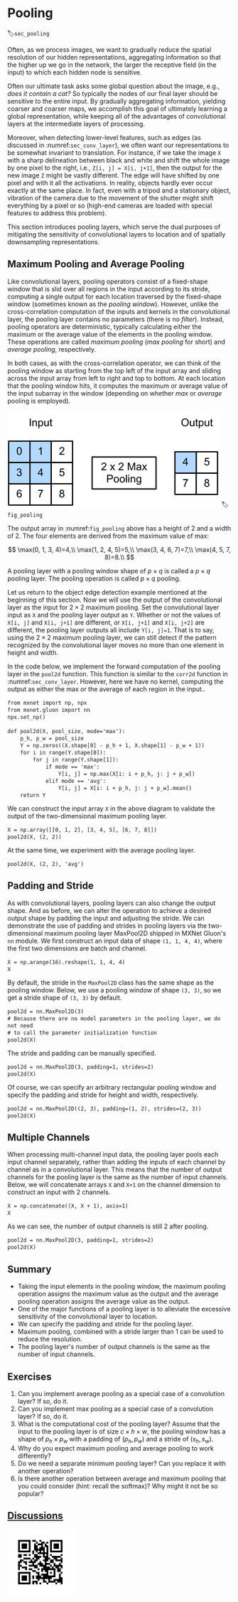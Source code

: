 # Pooling
:label:`sec_pooling`


Often, as we process images, we want to gradually
reduce the spatial resolution of our hidden representations,
aggregating information so that
the higher up we go in the network,
the larger the receptive field (in the input)
to which each hidden node is sensitive.

Often our ultimate task asks some global question about the image,
e.g., *does it contain a cat?*
So typically the nodes of our final layer should be sensitive
to the entire input.
By gradually aggregating information, yielding coarser and coarser maps,
we accomplish this goal of ultimately learning a global representation,
while keeping all of the advantages of convolutional layers at the intermediate layers of processing.


Moreover, when detecting lower-level features, such as edges
(as discussed in :numref:`sec_conv_layer`),
we often want our representations to be somewhat invariant to translation.
For instance, if we take the image `X`
with a sharp delineation between black and white
and shift the whole image by one pixel to the right,
i.e., `Z[i, j] = X[i, j+1]`,
then the output for the new image `Z` might be vastly different.
The edge will have shifted by one pixel and with it all the activations.
In reality, objects hardly ever occur exactly at the same place.
In fact, even with a tripod and a stationary object,
vibration of the camera due to the movement of the shutter
might shift everything by a pixel or so
(high-end cameras are loaded with special features to address this problem).

This section introduces pooling layers,
which serve the dual purposes of
mitigating the sensitivity of convolutional layers to location
and of spatially downsampling representations.

## Maximum Pooling and Average Pooling

Like convolutional layers, pooling operators
consist of a fixed-shape window that is slid over
all regions in the input according to its stride,
computing a single output for each location traversed
by the fixed-shape window (sometimes known as the *pooling window*).
However, unlike the cross-correlation computation
of the inputs and kernels in the convolutional layer,
the pooling layer contains no parameters (there is no *filter*).
Instead, pooling operators are deterministic,
typically calculating either the maximum or the average value
of the elements in the pooling window.
These operations are called *maximum pooling* (*max pooling* for short)
and *average pooling*, respectively.

In both cases, as with the cross-correlation operator,
we can think of the pooling window
as starting from the top left of the input array
and sliding across the input array from left to right and top to bottom.
At each location that the pooling window hits,
it computes the maximum or average
value of the input subarray in the window
(depending on whether *max* or *average* pooling is employed).


![Maximum pooling with a pooling window shape of $2\times 2$. The shaded portions represent the first output element and the input element used for its computation: $\max(0, 1, 3, 4)=4$](../img/pooling.svg)
:label:`fig_pooling`

The output array in :numref:`fig_pooling` above has a height of 2 and a width of 2.
The four elements are derived from the maximum value of $\text{max}$:

$$
\max(0, 1, 3, 4)=4,\\
\max(1, 2, 4, 5)=5,\\
\max(3, 4, 6, 7)=7,\\
\max(4, 5, 7, 8)=8.\\
$$

A pooling layer with a pooling window shape of $p \times q$
is called a $p \times q$ pooling layer.
The pooling operation is called $p \times q$ pooling.

Let us return to the object edge detection example
mentioned at the beginning of this section.
Now we will use the output of the convolutional layer
as the input for $2\times 2$ maximum pooling.
Set the convolutional layer input as `X` and the pooling layer output as `Y`. Whether or not the values of `X[i, j]` and `X[i, j+1]` are different,
or `X[i, j+1]` and `X[i, j+2]` are different,
the pooling layer outputs all include `Y[i, j]=1`.
That is to say, using the $2\times 2$ maximum pooling layer,
we can still detect if the pattern recognized by the convolutional layer
moves no more than one element in height and width.

In the code below, we implement the forward computation
of the pooling layer in the `pool2d` function.
This function is similar to the `corr2d` function
in :numref:`sec_conv_layer`.
However, here we have no kernel, computing the output
as either the max or the average of each region in the input..

```{.python .input  n=3}
from mxnet import np, npx
from mxnet.gluon import nn
npx.set_np()

def pool2d(X, pool_size, mode='max'):
    p_h, p_w = pool_size
    Y = np.zeros((X.shape[0] - p_h + 1, X.shape[1] - p_w + 1))
    for i in range(Y.shape[0]):
        for j in range(Y.shape[1]):
            if mode == 'max':
                Y[i, j] = np.max(X[i: i + p_h, j: j + p_w])
            elif mode == 'avg':
                Y[i, j] = X[i: i + p_h, j: j + p_w].mean()
    return Y
```

We can construct the input array `X` in the above diagram to validate the output of the two-dimensional maximum pooling layer.

```{.python .input  n=4}
X = np.array([[0, 1, 2], [3, 4, 5], [6, 7, 8]])
pool2d(X, (2, 2))
```

At the same time, we experiment with the average pooling layer.

```{.python .input  n=14}
pool2d(X, (2, 2), 'avg')
```

## Padding and Stride

As with convolutional layers, pooling layers
can also change the output shape.
And as before, we can alter the operation to achieve a desired output shape
by padding the input and adjusting the stride.
We can demonstrate the use of padding and strides
in pooling layers via the two-dimensional maximum pooling layer MaxPool2D
shipped in MXNet Gluon's `nn` module.
We first construct an input data of shape `(1, 1, 4, 4)`,
where the first two dimensions are batch and channel.

```{.python .input  n=15}
X = np.arange(16).reshape(1, 1, 4, 4)
X
```

By default, the stride in the `MaxPool2D` class
has the same shape as the pooling window.
Below, we use a pooling window of shape `(3, 3)`,
so we get a stride shape of `(3, 3)` by default.

```{.python .input  n=16}
pool2d = nn.MaxPool2D(3)
# Because there are no model parameters in the pooling layer, we do not need
# to call the parameter initialization function
pool2d(X)
```

The stride and padding can be manually specified.

```{.python .input  n=7}
pool2d = nn.MaxPool2D(3, padding=1, strides=2)
pool2d(X)
```

Of course, we can specify an arbitrary rectangular pooling window
and specify the padding and stride for height and width, respectively.

```{.python .input  n=8}
pool2d = nn.MaxPool2D((2, 3), padding=(1, 2), strides=(2, 3))
pool2d(X)
```

## Multiple Channels

When processing multi-channel input data,
the pooling layer pools each input channel separately,
rather than adding the inputs of each channel by channel
as in a convolutional layer.
This means that the number of output channels for the pooling layer
is the same as the number of input channels.
Below, we will concatenate arrays `X` and `X+1`
on the channel dimension to construct an input with 2 channels.

```{.python .input  n=9}
X = np.concatenate((X, X + 1), axis=1)
X
```

As we can see, the number of output channels is still 2 after pooling.

```{.python .input  n=10}
pool2d = nn.MaxPool2D(3, padding=1, strides=2)
pool2d(X)
```

## Summary

* Taking the input elements in the pooling window, the maximum pooling operation assigns the maximum value as the output and the average pooling operation assigns the average value as the output.
* One of the major functions of a pooling layer is to alleviate the excessive sensitivity of the convolutional layer to location.
* We can specify the padding and stride for the pooling layer.
* Maximum pooling, combined with a stride larger than 1 can be used to reduce the resolution.
* The pooling layer's number of output channels is the same as the number of input channels.


## Exercises

1. Can you implement average pooling as a special case of a convolution layer? If so, do it.
1. Can you implement max pooling as a special case of a convolution layer? If so, do it.
1. What is the computational cost of the pooling layer? Assume that the input to the pooling layer is of size $c\times h\times w$, the pooling window has a shape of $p_h\times p_w$ with a padding of $(p_h, p_w)$ and a stride of $(s_h, s_w)$.
1. Why do you expect maximum pooling and average pooling to work differently?
1. Do we need a separate minimum pooling layer? Can you replace it with another operation?
1. Is there another operation between average and maximum pooling that you could consider (hint: recall the softmax)? Why might it not be so popular?

## [Discussions](https://discuss.mxnet.io/t/2352)

![](../img/qr_pooling.svg)
